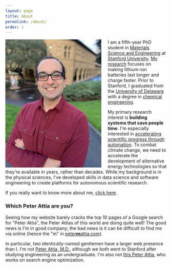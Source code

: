 ```yaml
---
layout: page
title: About
permalink: /about/
order: 1
---
```


<img src="/img/me_20190214.jpg" width="300" style="float:left; margin-right:20px;">

I am a fifth-year PhD student in
[Materials Science and Engineering](https://mse.stanford.edu)
at [Stanford University](https://www.stanford.edu).
[My research](/research) focuses on making lithium-ion batteries last longer
and charge faster.
Prior to Stanford,
I graduated from the [University of Delaware](https://www.udel.edu)
with a degree in [chemical engineering](https://cbe.udel.edu).

My primary research interest is **building systems that save people time**.
I'm especially interested in
[accelerating scientific progress through automation](/articles/2017/09/18/automating-science.html).
To combat climate change, we need to accelerate the development
of alternative energy technologies so that they're available in years, rather than decades.
While my background is in the physical sciences,
I've developed skills in data science and software engineering
to create platforms for autonomous scientific research.

If you really want to know more about me, [click here](/personal).

### Which Peter Attia are you?

Seeing how my website barely cracks the top 10 pages of a Google search for
"Peter Attia", the Peter Attias of this world are doing quite well! The good
news is I'm in good company; the bad news is it can be difficult to find me via
online (hence the "m" in [peter**m**attia.com](https://petermattia.com)).

In particular, two identically-named gentlemen have a larger web presence than I.
I'm not [Peter Attia, M.D.](http://eatingacademy.com/dr-peter-attia),
although we both went to Stanford after studying engineering as an undergraduate.
I'm also not [this Peter Attia](https://twitter.com/peterattia),
who works on search engine optimization.
